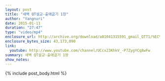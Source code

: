 ```yaml
---
layout: post
title: "새벽 QT설교-출애굽기 1장"
author: "Yangnuri"
date: 2015-01-11
duration: "27:47"
type: "video/mp4"
enclosure_url: http://archive.org/download/a01041315591_gmail_QTT1/%EC%83%88%EB%B2%BDQT%EC%84%A4%EA%B5%90%20-%20%EC%B6%9C%EC%95%A0%EA%B5%BD%EA%B8%B0%201%EC%9E%A5.mp4
enclosure_bytes_size: 43,173,090  
link:
  youtube: http://www.youtube.com/channel/UCcx23KhkV_-P7ZygYCq8wFw
summary: 새벽 QT설교-출애굽기 1장
show_notes:
---
```


{% include post_body.html %}
